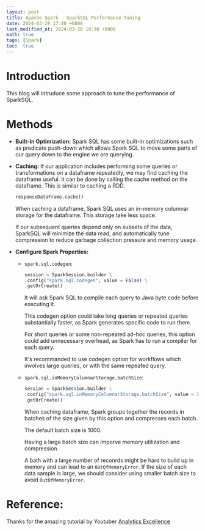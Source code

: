 ```yaml
---
layout: post
title: Apache Spark - SparkSQL Performance Tuning
date: 2024-03-28 17:40 +0800
last_modified_at: 2024-03-28 18:30 +0800
math: true
tags: [Spark]
toc:  true
---
```


# Introduction

This blog will intruduce some approach to tune the performance of SparkSQL.

# Methods

- **Built-in Optimization:**
Spark SQL has some built-in optimizations such as predicate push-down which allows Spark SQL to move some parts of our query down to the engine we are querying.

- **Caching:** If our application includes performing some queries or transformations on a dataframe repeatedly, we may find caching the dataframe useful. It can be done by calling the cache method on the dataframe. This is similar to caching a RDD.

    ```python
    responseDataFrame.cache()
    ```
    When caching a dataframe, Spark SQL uses an in-memory columnar storage for the dataframe. This storage take less space. 

    If our subsequent queries depend only on subsets of the data, SparkSQL will minimize the data read, and automatically tune compression to reduce garbage collection pressure and memory usage.

- **Configure Spark Properties:**

    - `spark.sql.codegen`: 
        ```python
        session = SparkSession.builder \
        .config("spark.sql.codegen", value = False) \
        .getOrCreate()
        ```
        It will ask Spark SQL to compile each query to Java byte code before executing it.

        This codegen option could take long queries or repeated queries substantially faster, as Spark generates specific code to run them.

        For short queries or some non-repeated ad-hoc queries, this option could add unnecessary overhead, as Spark has to run a compiler for each query.

        It's recommanded to use codegen option for workflows which involves large queries, or with the same repeated query.

    - `spark.sql.inMemoryColumnarStorage.batchSize`:
        ```python
        session = SparkSession.builder \
        .config("spark.sql.inMemoryColumnarStorage.batchSize", value = 1000) \
        .getOrCreate()
        ```
        When caching dataframe, Spark groups together the records in batches of the size given by this option and compresses each batch.

        The default batch size is 1000.

        Having a large batch size can imporve memory utilization and compression.

        A bath with a large number of reconrds might be hard to build up in memory and can lead to an `OutOfMemoryError`. If the size of each data sample is large, we should consider using smaller batch size to avoid `OutOfMemoryError`.

# Reference:

Thanks for the amazing tutorial by Youtuber [Analytics Excellence](https://www.youtube.com/watch?v=W__Jk83gOyo&list=PL0hSJrxggIQr6wA8buIn1Yxu810ugGed-&index=38)

